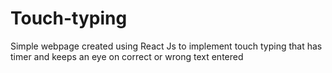 # Touch-typing
Simple webpage created using React Js to implement touch typing that has timer and keeps an eye on correct or wrong text entered
